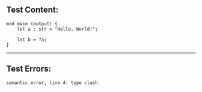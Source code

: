
Test Content: 
-------------------------
```
mod main (output) {
    let a : str = "Hello, World!";
    
    let b = ?a;
}
```
------------------------

Test Errors:
-------------------------
```
semantic error, line 4: type clash
```
